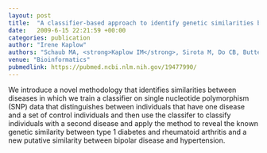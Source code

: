 ```yaml
---
layout: post
title:  "A classifier-based approach to identify genetic similarities between diseases."
date:   2009-6-15 22:21:59 +00:00
categories: publication
author: "Irene Kaplow"
authors: "Schaub MA, <strong>Kaplow IM</strong>, Sirota M, Do CB, Butte AJ, Batzoglou S"
venue: "Bioinformatics"
pubmedlink: https://pubmed.ncbi.nlm.nih.gov/19477990/
---
```

We introduce a novel methodology that identifies similarities between diseases in which we train a classifier on single nucleotide polymorphism (SNP) data that distinguishes between individuals that have one disease and a set of control individuals and then use the classifer to classify individuals with a second disease and apply the method to reveal the known genetic similarity between type 1 diabetes and rheumatoid arthritis and a new putative similarity between bipolar disease and hypertension.
